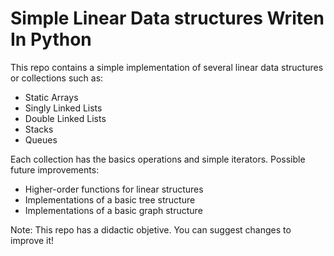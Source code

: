 # Simple Linear Data structures Writen In Python

This repo contains a simple implementation of several linear data structures or collections such as:
* Static Arrays
* Singly Linked Lists
* Double Linked Lists
* Stacks
* Queues

Each collection has the basics operations and simple iterators.
Possible future improvements:
* Higher-order functions for linear structures
* Implementations of a basic tree structure
* Implementations of a basic graph structure

Note: This repo has a didactic objetive. You can suggest changes to improve it!